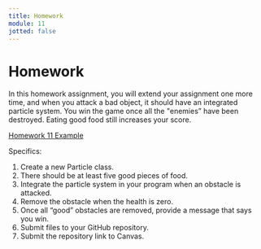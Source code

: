 ```yaml
---
title: Homework
module: 11
jotted: false
---
```


# Homework

In this homework assignment, you will extend your assignment one more time, and when you attack a bad object, it should have an integrated particle system. You win the game once all the "enemies” have been destroyed.  Eating good food still increases your score. 

<a href="https://github.com/Montana-Media-Arts/220_CreativeCoding2-Spring2025-Samples/tree/main/Week%209" target="_blank">Homework 11 Example</a>

Specifics:

1. Create a new Particle class.
2. There should be at least five good pieces of food.
3. Integrate the particle system in your program when an obstacle is attacked.
4. Remove the obstacle when the health is zero.
5. Once all “good” obstacles are removed, provide a message that says you win.
6. Submit files to your GitHub repository.
7. Submit the repository link to Canvas.